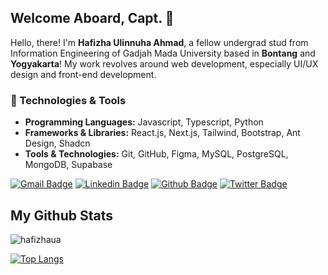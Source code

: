 ## Welcome Aboard, Capt. 🕺

<p align='left'>Hello, there! I'm <strong>Hafizha Ulinnuha Ahmad</strong>, a fellow undergrad stud from Information Engineering of Gadjah Mada University based in <strong>Bontang</strong> and <strong>Yogyakarta</strong>! My work revolves around web development, especially UI/UX design and front-end development.</p> 

### 🔧 Technologies & Tools

- **Programming Languages:** Javascript, Typescript, Python
- **Frameworks & Libraries:** React.js, Next.js, Tailwind, Bootstrap, Ant Design, Shadcn
- **Tools & Technologies:** Git, GitHub, Figma, MySQL, PostgreSQL, MongoDB, Supabase

[![Gmail Badge](https://img.shields.io/badge/-hafizhaua@gmail.com-c14438?style=flat&logo=Gmail&logoColor=white&link=mailto:hafizhaua@gmail.com)](mailto:hafizhaua@gmail.com) 
[![Linkedin Badge](https://img.shields.io/badge/-hafizhaua-0072b1?style=flat&logo=Linkedin&logoColor=white&link=https://www.linkedin.com/in/hafizhaua/)](https://www.linkedin.com/in/hafizhaua/) [![Github Badge](https://img.shields.io/badge/-hafizhaua-grey?style=flat&logo=github&logoColor=white&link=https://github.com/hafizhaua/)](https://www.github.com/hafizhaua/) [![Twitter Badge](https://img.shields.io/badge/-hafizhaua-00acee?style=flat&logo=twitter&logoColor=white&link=https://twitter.com/hafizhaua/)](https://www.twitter.com/hafizhaua/) 

## My Github Stats
<p align=left> <img src=https://komarev.com/ghpvc/?username=hafizhaua alt=hafizhaua /> </p>

[![Top Langs](https://github-readme-stats.vercel.app/api/top-langs/?username=hafizhaua&layout=compact)](https://github.com/hafizhaua/github-readme-stats)
